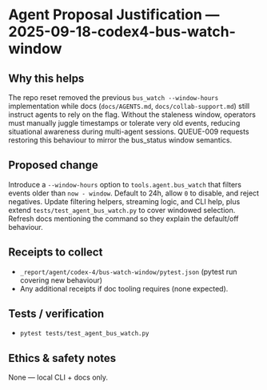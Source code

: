 # Agent Proposal Justification — 2025-09-18-codex4-bus-watch-window

## Why this helps
The repo reset removed the previous `bus_watch --window-hours` implementation while docs (`docs/AGENTS.md`, `docs/collab-support.md`) still instruct agents to rely on the flag. Without the staleness window, operators must manually juggle timestamps or tolerate very old events, reducing situational awareness during multi-agent sessions. QUEUE-009 requests restoring this behaviour to mirror the bus_status window semantics.

## Proposed change
Introduce a `--window-hours` option to `tools.agent.bus_watch` that filters events older than `now - window`. Default to 24h, allow `0` to disable, and reject negatives. Update filtering helpers, streaming logic, and CLI help, plus extend `tests/test_agent_bus_watch.py` to cover windowed selection. Refresh docs mentioning the command so they explain the default/off behaviour.

## Receipts to collect
- `_report/agent/codex-4/bus-watch-window/pytest.json` (pytest run covering new behaviour)
- Any additional receipts if doc tooling requires (none expected).

## Tests / verification
- `pytest tests/test_agent_bus_watch.py`

## Ethics & safety notes
None — local CLI + docs only.
